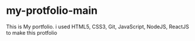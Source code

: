 # my-protfolio-main
This is My portfolio.
i used HTML5, CSS3, Git, JavaScript, NodeJS, ReactJS to make this protfolio

